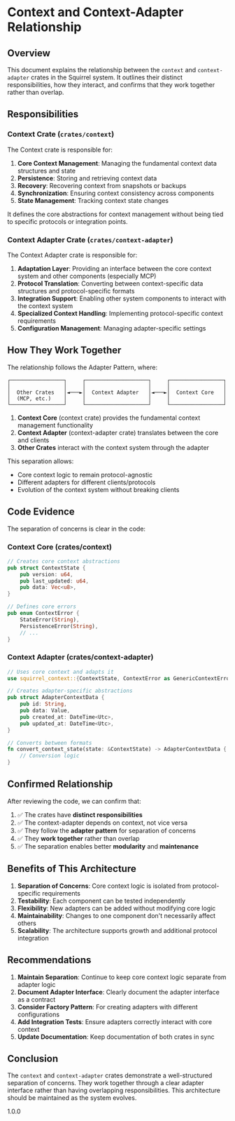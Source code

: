 # Context and Context-Adapter Relationship

## Overview

This document explains the relationship between the `context` and `context-adapter` crates in the Squirrel system. It outlines their distinct responsibilities, how they interact, and confirms that they work together rather than overlap.

## Responsibilities

### Context Crate (`crates/context`)

The Context crate is responsible for:

1. **Core Context Management**: Managing the fundamental context data structures and state
2. **Persistence**: Storing and retrieving context data
3. **Recovery**: Recovering context from snapshots or backups
4. **Synchronization**: Ensuring context consistency across components
5. **State Management**: Tracking context state changes

It defines the core abstractions for context management without being tied to specific protocols or integration points.

### Context Adapter Crate (`crates/context-adapter`)

The Context Adapter crate is responsible for:

1. **Adaptation Layer**: Providing an interface between the core context system and other components (especially MCP)
2. **Protocol Translation**: Converting between context-specific data structures and protocol-specific formats
3. **Integration Support**: Enabling other system components to interact with the context system
4. **Specialized Context Handling**: Implementing protocol-specific context requirements
5. **Configuration Management**: Managing adapter-specific settings

## How They Work Together

The relationship follows the Adapter Pattern, where:

```
┌─────────────────┐     ┌────────────────────┐     ┌─────────────────┐
│                 │     │                    │     │                 │
│  Other Crates   │◄───►│  Context Adapter   │◄───►│  Context Core   │
│  (MCP, etc.)    │     │                    │     │                 │
└─────────────────┘     └────────────────────┘     └─────────────────┘
```

1. **Context Core** (context crate) provides the fundamental context management functionality
2. **Context Adapter** (context-adapter crate) translates between the core and clients
3. **Other Crates** interact with the context system through the adapter

This separation allows:
- Core context logic to remain protocol-agnostic
- Different adapters for different clients/protocols
- Evolution of the context system without breaking clients

## Code Evidence

The separation of concerns is clear in the code:

### Context Core (crates/context)

```rust
// Creates core context abstractions
pub struct ContextState {
    pub version: u64,
    pub last_updated: u64,
    pub data: Vec<u8>,
}

// Defines core errors
pub enum ContextError {
    StateError(String),
    PersistenceError(String),
    // ...
}
```

### Context Adapter (crates/context-adapter)

```rust
// Uses core context and adapts it
use squirrel_context::{ContextState, ContextError as GenericContextError};

// Creates adapter-specific abstractions
pub struct AdapterContextData {
    pub id: String,
    pub data: Value,
    pub created_at: DateTime<Utc>,
    pub updated_at: DateTime<Utc>,
}

// Converts between formats
fn convert_context_state(state: &ContextState) -> AdapterContextData {
    // Conversion logic
}
```

## Confirmed Relationship

After reviewing the code, we can confirm that:

1. ✅ The crates have **distinct responsibilities**
2. ✅ The context-adapter depends on context, not vice versa
3. ✅ They follow the **adapter pattern** for separation of concerns
4. ✅ They **work together** rather than overlap
5. ✅ The separation enables better **modularity** and **maintenance**

## Benefits of This Architecture

1. **Separation of Concerns**: Core context logic is isolated from protocol-specific requirements
2. **Testability**: Each component can be tested independently
3. **Flexibility**: New adapters can be added without modifying core logic
4. **Maintainability**: Changes to one component don't necessarily affect others
5. **Scalability**: The architecture supports growth and additional protocol integration

## Recommendations

1. **Maintain Separation**: Continue to keep core context logic separate from adapter logic
2. **Document Adapter Interface**: Clearly document the adapter interface as a contract
3. **Consider Factory Pattern**: For creating adapters with different configurations
4. **Add Integration Tests**: Ensure adapters correctly interact with core context
5. **Update Documentation**: Keep documentation of both crates in sync

## Conclusion

The `context` and `context-adapter` crates demonstrate a well-structured separation of concerns. They work together through a clear adapter interface rather than having overlapping responsibilities. This architecture should be maintained as the system evolves.

<version>1.0.0</version> 
